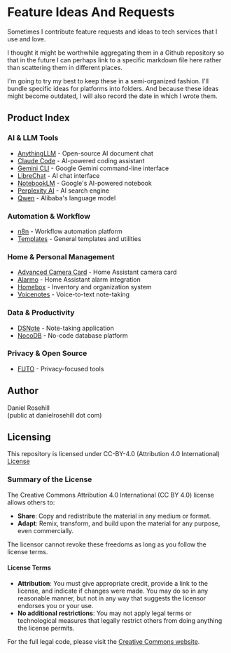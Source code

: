 # Feature Ideas And Requests

Sometimes I contribute feature requests and ideas to tech services that I use and love.

I thought it might be worthwhile aggregating them in a Github repository so that in the future I can perhaps link to a specific markdown file here rather than scattering them in different places.

I'm going to try my best to keep these in a semi-organized fashion. I'll bundle specific ideas for platforms into folders. And because these ideas might become outdated, I will also record the date in which I wrote them.

## Product Index

### AI & LLM Tools
- [AnythingLLM](./anythingllm/) - Open-source AI document chat
- [Claude Code](./claude-code/) - AI-powered coding assistant
- [Gemini CLI](./gemini-cli/) - Google Gemini command-line interface
- [LibreChat](./librechat/) - AI chat interface
- [NotebookLM](./notebooklm/) - Google's AI-powered notebook
- [Perplexity AI](./perplexity-ai/) - AI search engine
- [Qwen](./qwen/) - Alibaba's language model

### Automation & Workflow
- [n8n](./n8n/) - Workflow automation platform
- [Templates](./templates/) - General templates and utilities

### Home & Personal Management
- [Advanced Camera Card](./advanced-camera-card/) - Home Assistant camera card
- [Alarmo](./alarmo/) - Home Assistant alarm integration
- [Homebox](./homebox/) - Inventory and organization system
- [Voicenotes](./voicenotes/) - Voice-to-text note-taking

### Data & Productivity
- [DSNote](./dsnote/) - Note-taking application
- [NocoDB](./nocodb/) - No-code database platform

### Privacy & Open Source
- [FUTO](./futo/) - Privacy-focused tools

## Author

Daniel Rosehill  
(public at danielrosehill dot com)

## Licensing

This repository is licensed under CC-BY-4.0 (Attribution 4.0 International) 
[License](https://creativecommons.org/licenses/by/4.0/)

### Summary of the License
The Creative Commons Attribution 4.0 International (CC BY 4.0) license allows others to:
- **Share**: Copy and redistribute the material in any medium or format.
- **Adapt**: Remix, transform, and build upon the material for any purpose, even commercially.

The licensor cannot revoke these freedoms as long as you follow the license terms.

#### License Terms
- **Attribution**: You must give appropriate credit, provide a link to the license, and indicate if changes were made. You may do so in any reasonable manner, but not in any way that suggests the licensor endorses you or your use.
- **No additional restrictions**: You may not apply legal terms or technological measures that legally restrict others from doing anything the license permits.

For the full legal code, please visit the [Creative Commons website](https://creativecommons.org/licenses/by/4.0/legalcode).